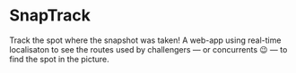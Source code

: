 # SnapTrack
Track the spot where the snapshot was taken! A web-app using real-time localisaton to see the routes used by challengers — or concurrents 😉 — to find the spot in the picture.

